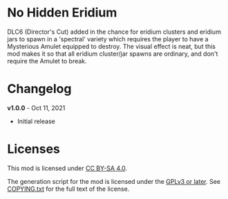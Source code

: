 No Hidden Eridium
=================

DLC6 (Director's Cut) added in the chance for eridium clusters and
eridium jars to spawn in a 'spectral' variety which requires the
player to have a Mysterious Amulet equipped to destroy.  The visual
effect is neat, but this mod makes it so that all eridium cluster/jar
spawns are ordinary, and don't require the Amulet to break.

Changelog
=========

**v1.0.0** - Oct 11, 2021
 * Initial release
 
Licenses
========

This mod is licensed under [CC BY-SA 4.0](https://creativecommons.org/licenses/by-sa/4.0/).

The generation script for the mod is licensed under the
[GPLv3 or later](https://www.gnu.org/licenses/quick-guide-gplv3.html).
See [COPYING.txt](../../COPYING.txt) for the full text of the license.

